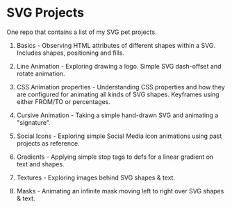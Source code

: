 # SVG Projects
One repo that contains a list of my SVG pet projects.

1. Basics - Observing HTML attributes of different shapes within a SVG. Includes shapes, positioning and fills.

2. Line Animation - Exploring drawing a logo. Simple SVG dash-offset and rotate animation.

3. CSS Animation properties - Understanding CSS properties and how they are configured for animating all kinds of SVG shapes. Keyframes using either FROM/TO or percentages.

4. Cursive Animation - Taking a simple hand-drawn SVG and animating a "signature".

5. Social Icons - Exploring simple Social Media icon animations using past projects as reference.

6. Gradients - Applying simple stop tags to defs for a linear gradient on text and shapes.

7. Textures - Exploring images behind SVG shapes & text.

8. Masks - Animating an infinite mask moving left to right over SVG shapes & text.